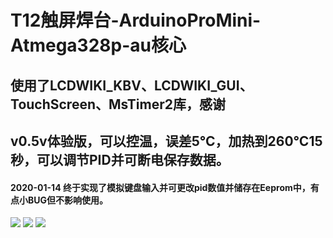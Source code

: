 # T12触屏焊台-ArduinoProMini-Atmega328p-au核心
## 使用了LCDWIKI_KBV、LCDWIKI_GUI、TouchScreen、MsTimer2库，感谢
## v0.5v体验版，可以控温，误差5℃，加热到260℃15秒，可以调节PID并可断电保存数据。
#### 2020-01-14 终于实现了模拟键盘输入并可更改pid数值并储存在Eeprom中，有点小BUG但不影响使用。
![](https://github.com/jie326513988/T12Touch-screen-welding-machines/blob/master/compressed%20image/PID%E8%B0%83%E8%8A%82%E7%95%8C%E9%9D%A2.jpg)
![](https://github.com/jie326513988/T12Touch-screen-welding-machines/blob/master/compressed%20image/pcb%E6%AD%A3%E9%9D%A2.jpg)
![](https://github.com/jie326513988/T12Touch-screen-welding-machines/blob/master/compressed%20image/pcb%E8%83%8C%E9%9D%A2.jpg)
